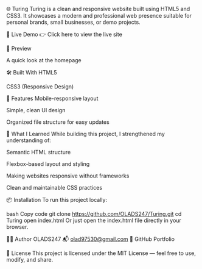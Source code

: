 🌐 Turing
Turing is a clean and responsive website built using HTML5 and CSS3.
It showcases a modern and professional web presence suitable for personal brands, small businesses, or demo projects.

🚀 Live Demo
👉 Click here to view the live site

📸 Preview

A quick look at the homepage

🛠️ Built With
HTML5

CSS3 (Responsive Design)

📁 Features
Mobile-responsive layout

Simple, clean UI design

Organized file structure for easy updates

🧠 What I Learned
While building this project, I strengthened my understanding of:

Semantic HTML structure

Flexbox-based layout and styling

Making websites responsive without frameworks

Clean and maintainable CSS practices

📦 Installation
To run this project locally:

bash
Copy code
git clone https://github.com/OLADS247/Turing.git
cd Turing
open index.html
Or just open the index.html file directly in your browser.

🧑‍💻 Author
OLADS247
📬 olad97530@gmail.com
🔗 GitHub Portfolio

📝 License
This project is licensed under the MIT License — feel free to use, modify, and share.

